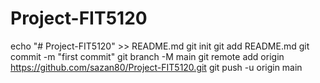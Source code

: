 # Project-FIT5120
echo "# Project-FIT5120" >> README.md
git init
git add README.md
git commit -m "first commit"
git branch -M main
git remote add origin https://github.com/sazan80/Project-FIT5120.git
git push -u origin main
